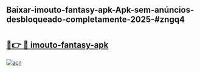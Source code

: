 ## Baixar-imouto-fantasy-apk-Apk-sem-anúncios-desbloqueado-completamente-2025-#zngq4

# <h2><a href="https://ainizakaria.my?title=imouto-fantasy-apk&ref=22M">🔗👉 🔴 imouto-fantasy-apk</a></h2>

[![acn](https://github.com/user-attachments/assets/0f9c940e-d8b0-45ae-aac7-cd30a18b3e1c)](https://ainizakaria.my?title=imouto-fantasy-apk&ref=22M)

